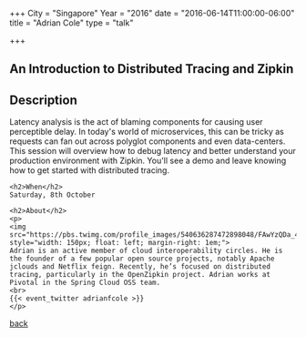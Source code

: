 +++
City = "Singapore"
Year = "2016"
date = "2016-06-14T11:00:00-06:00"
title = "Adrian Cole"
type = "talk"

+++

<div class="span-15">
  <div class="span-15 last">
    <h2>An Introduction to Distributed Tracing and Zipkin</h2>
    <h2>Description</h2>
    <p>
    Latency analysis is the act of blaming components for causing user perceptible delay. In today's world of microservices, this can be tricky as requests can fan out across polyglot components and even data-centers.
    This session will overview how to debug latency and better understand your production environment with Zipkin. You'll see a demo and leave knowing how to get started with distributed tracing.    </p>

    <h2>When</h2>
    Saturday, 8th October

    <h2>About</h2>
    <p>
    <img src="https://pbs.twimg.com/profile_images/540636287472898048/FAwYzQDa_400x400.jpeg" style="width: 150px; float: left; margin-right: 1em;">
    Adrian is an active member of cloud interoperability circles. He is the founder of a few popular open source projects, notably Apache jclouds and Netflix feign. Recently, he’s focused on distributed tracing, particularly in the OpenZipkin project. Adrian works at Pivotal in the Spring Cloud OSS team.
    <br>
    {{< event_twitter adrianfcole >}}
    </p>
  </div>
  <a href="/events/2016-singapore/proposals/">back</a>
</div>
